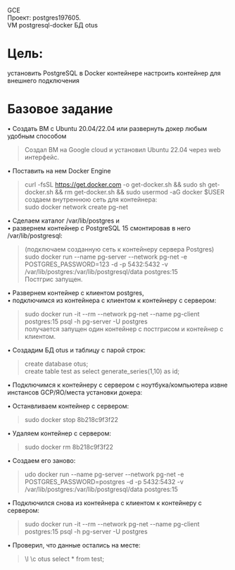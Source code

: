 GCE   
Проект: postgres197605.  
VM postgresql-docker 
БД otus

# Цель:
установить PostgreSQL в Docker контейнере
настроить контейнер для внешнего подключения

# Базовое задание 

• Создать ВМ с Ubuntu 20.04/22.04 или развернуть докер любым удобным способом
> Создал ВМ на Google cloud и установил Ubuntu 22.04 через web интерфейс.   

• Поставить на нем Docker Engine
> curl -fsSL https://get.docker.com -o get-docker.sh && sudo sh get-docker.sh && rm get-docker.sh && sudo usermod -aG docker $USER   
>  создаем внутреннюю  сеть для контейнера:    
> sudo docker network create pg-net  

• Сделаем каталог /var/lib/postgres и    
• развернем контейнер с PostgreSQL 15 смонтировав в него /var/lib/postgresql:   
> (подключаем созданную сеть к контейнеру сервера Postgres)           
> sudo docker run --name pg-server --network pg-net -e POSTGRES_PASSWORD=123 -d -p 5432:5432 -v     
> /var/lib/postgres:/var/lib/postgresql/data postgres:15        
> Постгрис запущен.

• Развернем контейнер с клиентом postgres,    
• подключимся из контейнера с клиентом к контейнеру с сервером:
> sudo docker run -it --rm --network pg-net --name pg-client postgres:15 psql -h pg-server -U postgres    
> получается запущен один контейнер с постгрисом и контейнер с клиентом.  

• Создадим БД otus и  таблицу с парой строк:  
> create database otus;   
> create table test  as select  generate_series(1,10) as id;

• Подключимся к контейнеру с сервером с ноутбука/компьютера извне инстансов GCP/ЯО/места установки докера:   
> 

• Останвливаем контейнер с сервером:   
> sudo docker stop 8b218c9f3f22

• Удаляем контейнер с сервером:  
> sudo docker rm 8b218c9f3f22

• Создаем его заново:
> udo docker run --name pg-server --network pg-net -e POSTGRES_PASSWORD=postgres -d -p 5432:5432 -v   /var/lib/postgres:/var/lib/postgresql/data postgres:15

• Подключился снова из контейнера с клиентом к контейнеру с сервером:   
> sudo docker run -it --rm --network pg-net --name pg-client postgres:15 psql -h pg-server -U postgres

• Проверил, что данные остались на месте:    
> \l
> \c otus
> select * from test;



